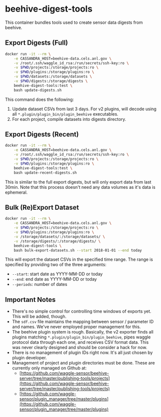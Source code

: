 # beehive-digest-tools

This container bundles tools used to create sensor data digests from beehive.

## Export Digests (Full)

```sh
docker run -it --rm \
    -e CASSANDRA_HOST=beehive-data.cels.anl.gov \
    -v /root/.ssh/waggle_id_rsa:/run/secrets/ssh-key:ro \
    -v $PWD/projects:/storage/projects:ro \
    -v $PWD/plugins:/storage/plugins:ro \
    -v $PWD/datasets:/storage/datasets \
    -v $PWD/digests:/storage/digests \
    beehive-digest-tools:test \
    bash update-digests.sh
```

This command does the following:

1. Update dataset CSVs from last 3 days. For v2 plugins, will decode using all `*.plugin/plugin_bin/plugin_beehive` executables.
2. For each project, compile datasets into digests directory.

## Export Digests (Recent)

```sh
docker run -it --rm \
    -e CASSANDRA_HOST=beehive-data.cels.anl.gov \
    -v /root/.ssh/waggle_id_rsa:/run/secrets/ssh-key:ro \
    -v $PWD/projects:/storage/projects:ro \
    -v $PWD/plugins:/storage/plugins:ro \
    beehive-digest-tools:test \
    bash update-recent-digests.sh
```

This is similar to the full export digests, but will only export data from last 30min. Note that this process doesn't need any data volumes as it's data is ephemeral.

## Bulk (Re)Export Dataset

```sh
docker run -it --rm \
    -e CASSANDRA_HOST=beehive-data.cels.anl.gov \
    -v $PWD/projects:/storage/projects:ro \
    -v $PWD/plugins:/storage/plugins:ro \
    -v /storage/datasets/:/storage/datasets/ \
    -v /storage/digests/:/storage/digests/ \
    beehive-digest-tools \
    bash bulk-export-datasets.sh --start 2018-01-01 --end today
```

This will export the dataset CSVs in the specified time range. The range is specified by providing two of the three arguments:

* `--start`: start date as YYYY-MM-DD or today
* `--end`: end date as YYYY-MM-DD or today
* `--periods`: number of dates

## Important Notes

* There's no simple control for controlling time windows of exports yet. This will be added, though.
* The `sdf.csv` file maintains the mapping between sensor / parameter ID and names. We've never employed proper management for this.
* The beehive plugin system is rough. Basically, the v2 exporter finds all plugins matching `*.plugin/plugin_bin/plugin_beehive`, pipes waggle protocol data through each one, and receives CSV format data. This was never clearly designed and should be consider a hack for now.
* There is no management of plugin IDs right now. It's all just chosen by plugin developer.
* Management of project and plugin directories must be done. These are currently only managed on Github at:
  * [https://github.com/waggle-sensor/beehive-server/tree/master/publishing-tools/projects](https://github.com/waggle-sensor/beehive-server/tree/master/publishing-tools/projects)
  * [https://github.com/waggle-sensor/plugin_manager/tree/master/plugins](https://github.com/waggle-sensor/plugin_manager/tree/master/plugins)
